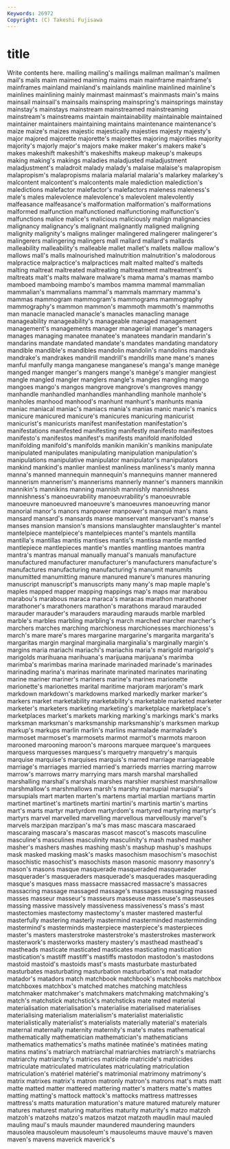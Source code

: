 ```yaml
---
Keywords: 26972 
Copyright: (C) Takeshi Fujisawa
---
```


# title

Write contents here.
mailing mailing's mailings mailman mailman's
mailmen mail's mails maim maimed maiming maims main mainframe mainframe's
mainframes mainland mainland's mainlands mainline mainlined mainline's mainlines mainlining mainly
mainmast mainmast's mainmasts main's mains mainsail mainsail's mainsails mainspring mainspring's
mainsprings mainstay mainstay's mainstays mainstream mainstreamed mainstreaming mainstream's mainstreams maintain
maintainability maintainable maintained maintainer maintainers maintaining maintains maintenance maintenance's maize
maize's maizes majestic majestically majesties majesty majesty's major majored majorette
majorette's majorettes majoring majorities majority majority's majorly major's majors make
maker maker's makers make's makes makeshift makeshift's makeshifts makeup makeup's
makeups making making's makings maladies maladjusted maladjustment maladjustment's maladroit malady
malady's malaise malaise's malapropism malapropism's malapropisms malaria malarial malaria's malarkey
malarkey's malcontent malcontent's malcontents male malediction malediction's maledictions malefactor malefactor's
malefactors maleness maleness's male's males malevolence malevolence's malevolent malevolently malfeasance
malfeasance's malformation malformation's malformations malformed malfunction malfunctioned malfunctioning malfunction's malfunctions
malice malice's malicious maliciously malign malignancies malignancy malignancy's malignant malignantly
maligned maligning malignity malignity's maligns malinger malingered malingerer malingerer's malingerers
malingering malingers mall mallard mallard's mallards malleability malleability's malleable mallet
mallet's mallets mallow mallow's mallows mall's malls malnourished malnutrition malnutrition's
malodorous malpractice malpractice's malpractices malt malted malted's malteds malting maltreat
maltreated maltreating maltreatment maltreatment's maltreats malt's malts malware malware's mama
mama's mamas mambo mamboed mamboing mambo's mambos mamma mammal mammalian
mammalian's mammalians mammal's mammals mammary mamma's mammas mammogram mammogram's mammograms
mammography mammography's mammon mammon's mammoth mammoth's mammoths man manacle manacled
manacle's manacles manacling manage manageability manageability's manageable managed management management's
managements manager managerial manager's managers manages managing manatee manatee's manatees
mandarin mandarin's mandarins mandate mandated mandate's mandates mandating mandatory mandible
mandible's mandibles mandolin mandolin's mandolins mandrake mandrake's mandrakes mandrill mandrill's
mandrills mane mane's manes manful manfully manga manganese manganese's manga's
mange manège manged manger manger's mangers mange's manège's mangier mangiest
mangle mangled mangler manglers mangle's mangles mangling mango mangoes mango's
mangos mangrove mangrove's mangroves mangy manhandle manhandled manhandles manhandling manhole
manhole's manholes manhood manhood's manhunt manhunt's manhunts mania maniac maniacal
maniac's maniacs mania's manias manic manic's manics manicure manicured manicure's
manicures manicuring manicurist manicurist's manicurists manifest manifestation manifestation's manifestations manifested
manifesting manifestly manifesto manifestoes manifesto's manifestos manifest's manifests manifold manifolded
manifolding manifold's manifolds manikin manikin's manikins manipulate manipulated manipulates manipulating
manipulation manipulation's manipulations manipulative manipulator manipulator's manipulators mankind mankind's manlier
manliest manliness manliness's manly manna manna's manned mannequin mannequin's mannequins
manner mannered mannerism mannerism's mannerisms mannerly manner's manners mannikin mannikin's
mannikins manning mannish mannishly mannishness mannishness's manoeuvrability manoeuvrability's manoeuvrable manoeuvre
manoeuvred manoeuvre's manoeuvres manoeuvring manor manorial manor's manors manpower manpower's
manqué man's mans mansard mansard's mansards manse manservant manservant's manse's
manses mansion mansion's mansions manslaughter manslaughter's mantel mantelpiece mantelpiece's mantelpieces
mantel's mantels mantilla mantilla's mantillas mantis mantises mantis's mantissa mantle
mantled mantlepiece mantlepieces mantle's mantles mantling mantoes mantra mantra's mantras
manual manually manual's manuals manufacture manufactured manufacturer manufacturer's manufacturers manufacture's
manufactures manufacturing manufacturing's manumit manumits manumitted manumitting manure manured manure's
manures manuring manuscript manuscript's manuscripts many many's map maple maple's
maples mapped mapper mapping mappings map's maps mar marabou marabou's
marabous maraca maraca's maracas marathon marathoner marathoner's marathoners marathon's marathons
maraud marauded marauder marauder's marauders marauding marauds marble marbled marble's
marbles marbling marbling's march marched marcher marcher's marchers marches marching
marchioness marchionesses marchioness's march's mare mare's mares margarine margarine's margarita
margarita's margaritas margin marginal marginalia marginalia's marginally margin's margins maria
mariachi mariachi's mariachis maria's marigold marigold's marigolds marihuana marihuana's marijuana
marijuana's marimba marimba's marimbas marina marinade marinaded marinade's marinades marinading
marina's marinas marinate marinated marinates marinating marine mariner mariner's mariners
marine's marines marionette marionette's marionettes marital maritime marjoram marjoram's mark
markdown markdown's markdowns marked markedly marker marker's markers market marketability
marketability's marketable marketed marketer marketer's marketers marketing marketing's marketplace marketplace's
marketplaces market's markets marking marking's markings mark's marks marksman marksman's
marksmanship marksmanship's marksmen markup markup's markups marlin marlin's marlins marmalade
marmalade's marmoset marmoset's marmosets marmot marmot's marmots maroon marooned marooning
maroon's maroons marquee marquee's marquees marquess marquesses marquess's marquetry marquetry's
marquis marquise marquise's marquises marquis's marred marriage marriageable marriage's marriages
married married's marrieds marries marring marrow marrow's marrows marry marrying
mars marsh marshal marshalled marshalling marshal's marshals marshes marshier marshiest
marshmallow marshmallow's marshmallows marsh's marshy marsupial marsupial's marsupials mart marten
marten's martens martial martian martians martin martinet martinet's martinets martini
martini's martinis martin's martins mart's marts martyr martyrdom martyrdom's martyred
martyring martyr's martyrs marvel marvelled marvelling marvellous marvellously marvel's marvels
marzipan marzipan's ma's mas masc mascara mascaraed mascaraing mascara's mascaras
mascot mascot's mascots masculine masculine's masculines masculinity masculinity's mash mashed
masher masher's mashers mashes mashing mash's mashup mashup's mashups mask
masked masking mask's masks masochism masochism's masochist masochistic masochist's masochists
mason masonic masonry masonry's mason's masons masque masquerade masqueraded masquerader
masquerader's masqueraders masquerade's masquerades masquerading masque's masques mass massacre massacred
massacre's massacres massacring massage massaged massage's massages massaging massed masses
masseur masseur's masseurs masseuse masseuse's masseuses massing massive massively massiveness
massiveness's mass's mast mastectomies mastectomy mastectomy's master mastered masterful masterfully
mastering masterly mastermind masterminded masterminding mastermind's masterminds masterpiece masterpiece's masterpieces
master's masters masterstroke masterstroke's masterstrokes masterwork masterwork's masterworks mastery mastery's
masthead masthead's mastheads masticate masticated masticates masticating mastication mastication's mastiff
mastiff's mastiffs mastodon mastodon's mastodons mastoid mastoid's mastoids mast's masts
masturbate masturbated masturbates masturbating masturbation masturbation's mat matador matador's matadors
match matchbook matchbook's matchbooks matchbox matchboxes matchbox's matched matches matching
matchless matchmaker matchmaker's matchmakers matchmaking matchmaking's match's matchstick matchstick's matchsticks
mate mated material materialisation materialisation's materialise materialised materialises materialising materialism
materialism's materialist materialistic materialistically materialist's materialists materially material's materials maternal
maternally maternity maternity's mate's mates mathematical mathematically mathematician mathematician's mathematicians
mathematics mathematics's maths matinée matinée's matinées mating matins matins's matriarch
matriarchal matriarchies matriarch's matriarchs matriarchy matriarchy's matrices matricide matricide's matricides
matriculate matriculated matriculates matriculating matriculation matriculation's matériel matériel's matrimonial matrimony
matrimony's matrix matrixes matrix's matron matronly matron's matrons mat's mats
matt matte matted matter mattered mattering matter's matters matte's mattes
matting matting's mattock mattock's mattocks mattress mattresses mattress's matts maturation
maturation's mature matured maturely maturer matures maturest maturing maturities maturity
maturity's matzo matzoh matzoh's matzohs matzo's matzos matzot matzoth maudlin
maul mauled mauling maul's mauls maunder maundered maundering maunders mausolea
mausoleum mausoleum's mausoleums mauve mauve's maven maven's mavens maverick maverick's
